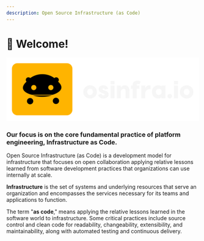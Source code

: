 ```yaml
---
description: Open Source Infrastructure (as Code)
---
```


# 👋 Welcome!

![](.gitbook/assets/osinfra-logo)

### Our focus is on the core fundamental practice of platform engineering, Infrastructure as Code.

Open Source Infrastructure (as Code) is a development model for infrastructure that focuses on open collaboration applying relative lessons learned from software development practices that organizations can use internally at scale.

**Infrastructure** is the set of systems and underlying resources that serve an organization and encompasses the services necessary for its teams and applications to function.

The term "**as code**," means applying the relative lessons learned in the software world to infrastructure. Some critical practices include source control and clean code for readability, changeability, extensibility, and maintainability, along with automated testing and continuous delivery.

